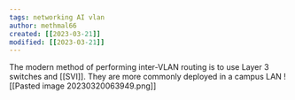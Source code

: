 ```yaml
---
tags: networking AI vlan 
author: methmal66
created: [[2023-03-21]]
modified: [[2023-03-21]]
---
```

The modern method of performing inter-VLAN routing is to use Layer 3 switches and [[SVI]]. They are more commonly deployed in a campus LAN
![[Pasted image 20230320063949.png]]

